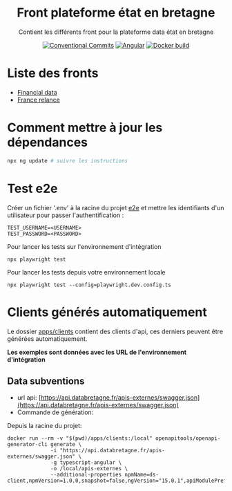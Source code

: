 <h1 align="center" style="border-bottom: none">
    <div>
        Front plateforme état en bretagne
    </div>
</h1>

<p align="center">
    Contient les différents front pour la plateforme data état en bretagne<br/>
</p>

<div align="center">
 
[![Conventional Commits](https://img.shields.io/badge/Conventional%20Commits-1.0.0-green.svg)](https://conventionalcommits.org)
[![Angular](https://img.shields.io/badge/angular-15-blue)](https://angular.io/)
[![Docker build](https://img.shields.io/badge/docker-automated-informational)](https://docs.docker.com/compose/)

</div>


# Liste des fronts

* [Financial data](./apps/financial-data/README.md)
* [France relance](./apps/france-relance/README.md)

## 

# Comment mettre à jour les dépendances

```bash
npx ng update # suivre les instructions
```

# Test e2e

Créer un fichier '.env' à la racine du projet [e2e](./e2e) et mettre les identifiants d'un utilisateur pour passer l'authentification :  

```
TEST_USERNAME=<USERNAME>
TEST_PASSWORD=<PASSWORD>
```

Pour lancer les tests sur l'environnement d'intégration
```
npx playwright test
```

Pour lancer les tests depuis votre environnement locale
```
npx playwright test --config=playwright.dev.config.ts
```

# Clients générés automatiquement

Le dossier [apps/clients](./apps/clients/) contient des clients d'api, ces derniers peuvent être générées automatiquement.

**Les exemples sont données avec les URL de l'environnement d'intégration**

## Data subventions

 - url api: [https://api.databretagne.fr/apis-externes/swagger.json](https://api.databretagne.fr/apis-externes/swagger.json)
 - Commande de génération:

Depuis la racine du projet: 
```
docker run --rm -v "$(pwd)/apps/clients:/local" openapitools/openapi-generator-cli generate \
              -i "https://api.databretagne.fr/apis-externes/swagger.json" \
              -g typescript-angular \
              -o /local/apis-externes \
              --additional-properties npmName=ds-client,npmVersion=1.0.0,snapshot=false,ngVersion="15.0.1",apiModulePrefix=ae,configurationPrefix=ae
```
